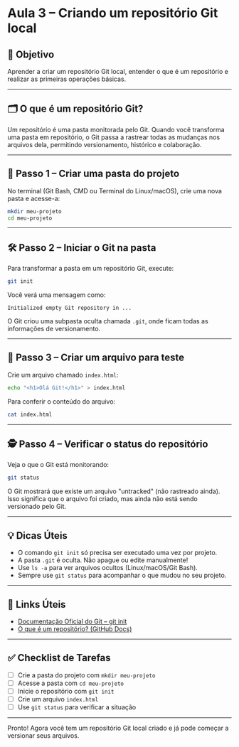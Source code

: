 # Aula 3 – Criando um repositório Git local

## 🎯 Objetivo
Aprender a criar um repositório Git local, entender o que é um repositório e realizar as primeiras operações básicas.

---

## 🗂️ O que é um repositório Git?
Um repositório é uma pasta monitorada pelo Git. Quando você transforma uma pasta em repositório, o Git passa a rastrear todas as mudanças nos arquivos dela, permitindo versionamento, histórico e colaboração.

---

## 🧪 Passo 1 – Criar uma pasta do projeto
No terminal (Git Bash, CMD ou Terminal do Linux/macOS), crie uma nova pasta e acesse-a:
```bash
mkdir meu-projeto
cd meu-projeto
```

---

## 🛠️ Passo 2 – Iniciar o Git na pasta
Para transformar a pasta em um repositório Git, execute:
```bash
git init
```
Você verá uma mensagem como:
```
Initialized empty Git repository in ...
```
O Git criou uma subpasta oculta chamada `.git`, onde ficam todas as informações de versionamento.

---

## 📄 Passo 3 – Criar um arquivo para teste
Crie um arquivo chamado `index.html`:
```bash
echo "<h1>Olá Git!</h1>" > index.html
```
Para conferir o conteúdo do arquivo:
```bash
cat index.html
```

---

## 🕵️ Passo 4 – Verificar o status do repositório
Veja o que o Git está monitorando:
```bash
git status
```
O Git mostrará que existe um arquivo "untracked" (não rastreado ainda). Isso significa que o arquivo foi criado, mas ainda não está sendo versionado pelo Git.

---

## 💡 Dicas Úteis
- O comando `git init` só precisa ser executado uma vez por projeto.
- A pasta `.git` é oculta. Não apague ou edite manualmente!
- Use `ls -a` para ver arquivos ocultos (Linux/macOS/Git Bash).
- Sempre use `git status` para acompanhar o que mudou no seu projeto.

---

## 🔗 Links Úteis
- [Documentação Oficial do Git – git init](https://git-scm.com/docs/git-init)
- [O que é um repositório? (GitHub Docs)](https://docs.github.com/pt/repositories/creating-and-managing-repositories/about-repositories)

---

## ✅ Checklist de Tarefas
- [ ] Crie a pasta do projeto com `mkdir meu-projeto`
- [ ] Acesse a pasta com `cd meu-projeto`
- [ ] Inicie o repositório com `git init`
- [ ] Crie um arquivo `index.html`
- [ ] Use `git status` para verificar a situação

---

Pronto! Agora você tem um repositório Git local criado e já pode começar a versionar seus arquivos.